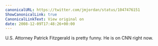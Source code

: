 ```yaml
---
canonicalURL: https://twitter.com/jmjordan/status/1047476151
ShowCanonicalLink: true
CanonicalLinkText: View original on
date: 2008-12-09T17:48:26+00:00
---
```

U.S. Attorney Patrick Fitzgerald is pretty funny. He is on CNN right now.